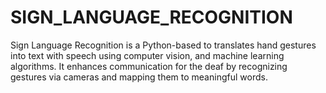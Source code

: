 # SIGN_LANGUAGE_RECOGNITION
Sign Language Recognition is a Python-based to translates hand gestures into text with speech using computer vision, and machine learning algorithms. It enhances communication for the deaf by recognizing gestures via cameras  and mapping them to meaningful words.
